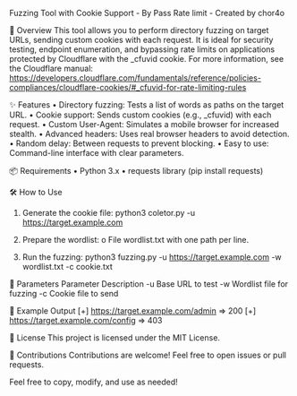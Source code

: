 Fuzzing Tool with Cookie Support - By Pass Rate limit -  Created by chor4o

🚀 Overview
This tool allows you to perform directory fuzzing on target URLs, sending custom cookies with each request. It is ideal for security testing, endpoint enumeration, and bypassing rate limits on applications protected by Cloudflare with the _cfuvid cookie.
For more information, see the Cloudflare manual:
https://developers.cloudflare.com/fundamentals/reference/policies-compliances/cloudflare-cookies/#_cfuvid-for-rate-limiting-rules
 
✨ Features
•	Directory fuzzing: Tests a list of words as paths on the target URL.
•	Cookie support: Sends custom cookies (e.g., _cfuvid) with each request.
•	Custom User-Agent: Simulates a mobile browser for increased stealth.
•	Advanced headers: Uses real browser headers to avoid detection.
•	Random delay: Between requests to prevent blocking.
•	Easy to use: Command-line interface with clear parameters.
 
📦 Requirements
•	Python 3.x
•	requests library (pip install requests)
 
🛠️ How to Use
1.	Generate the cookie file:
python3 coletor.py -u https://target.example.com

2.	Prepare the wordlist:
o	File wordlist.txt with one path per line.
3.	Run the fuzzing:
python3 fuzzing.py -u https://target.example.com -w wordlist.txt -c cookie.txt

 
📝 Parameters
Parameter	Description
-u	Base URL to test
-w	Wordlist file for fuzzing
-c	Cookie file to send

 
📄 Example Output
[+] https://target.example.com/admin => 200
[+] https://target.example.com/config => 403

 
📜 License
This project is licensed under the MIT License.
 
🤝 Contributions
Contributions are welcome! Feel free to open issues or pull requests.
 
Feel free to copy, modify, and use as needed!
